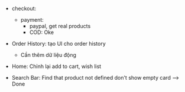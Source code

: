 -   checkout:
    -   payment: 
        + paypal, get real products
        + COD: Oke

-   Order History: tạo UI cho order history

    -   Cần thêm dữ liệu động

-   Home: Chỉnh lại add to cart, wish list
-   Search Bar: Find that product not defined don't show empty card --> Done
